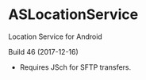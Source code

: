 # ASLocationService
Location Service for Android

Build 46 (2017-12-16)

* Requires JSch for SFTP transfers.
